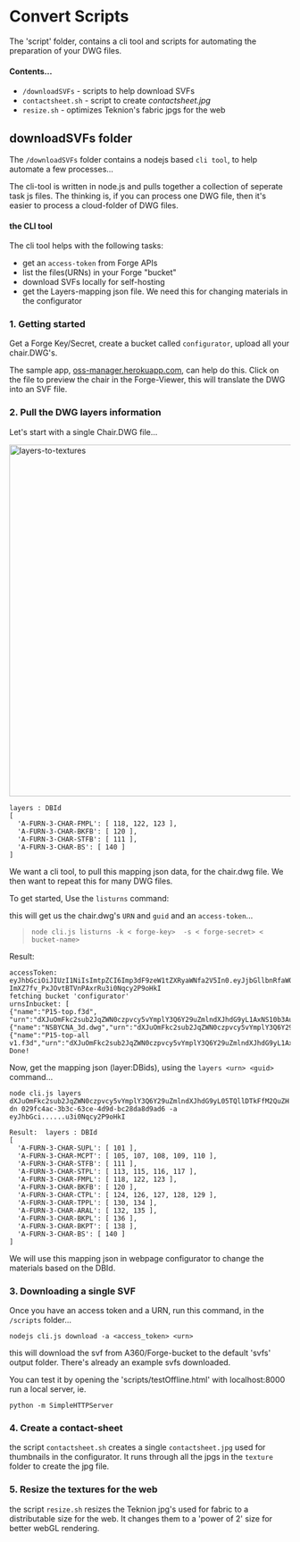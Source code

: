 # Convert Scripts


The 'script' folder, contains a cli tool and scripts for automating the preparation of your DWG files.

#### Contents...

* `/downloadSVFs` - scripts to help download SVFs
* `contactsheet.sh` - script to create *contactsheet.jpg*
* `resize.sh` - optimizes Teknion's fabric jpgs for the web





## downloadSVFs folder

The `/downloadSVFs` folder contains a nodejs based `cli tool`, to help automate a few processes... 

The cli-tool is written in node.js and pulls together a collection of seperate task js files.
The thinking is, if you can process one DWG file, then it's easier to process a cloud-folder of DWG files.


#### the CLI tool
The cli tool helps with the following tasks:
 
- get an `access-token` from Forge APIs
- list the files(URNs) in your Forge "bucket"
- download SVFs locally for self-hosting
- get the Layers-mapping json file. We need this for changing materials in the configurator


### 1. Getting started

Get a Forge Key/Secret, create a bucket called `configurator`, upload all your chair.DWG's. 

The sample app, [oss-manager.herokuapp.com](https://oss-manager.herokuapp.com/?client_id=xxx&client_secret=xxx#), can help do this.  Click on the file to preview the chair in the Forge-Viewer, this will translate the DWG into an SVF file.


### 2. Pull the DWG layers information

Let's start with a single Chair.DWG file...  

<img width="630" alt="layers-to-textures" src="https://user-images.githubusercontent.com/440241/62667423-6da1b000-b93c-11e9-93b5-1e8e52476750.png">


```
layers : DBId
[
  'A-FURN-3-CHAR-FMPL': [ 118, 122, 123 ],
  'A-FURN-3-CHAR-BKFB': [ 120 ],
  'A-FURN-3-CHAR-STFB': [ 111 ],
  'A-FURN-3-CHAR-BS': [ 140 ]
]
```

We want a cli tool, to pull this mapping json data, for the chair.dwg file.  We then want to repeat this for many DWG files.


To get started, Use the `listurns` command: 

this will get us the chair.dwg's `URN` and `guid` and an `access-token`...

> `node cli.js listurns -k < forge-key>  -s < forge-secret> < bucket-name>`

Result:

```
accessToken: eyJhbGciOiJIUzI1NiIsImtpZCI6Imp3dF9zeW1tZXRyaWNfa2V5In0.eyJjbGllbnRfaWQiOiJHYjNobDY5S21YOGpQQkJnQXJtU1RRNmdDR3Bna3VCaiIsImV4cCI6MTU2NTIyNzc3OSwic2NvcGUiOlsiZGF0YTpyZWFkIiwiZGF0YTp3cml0ZSIsImRhdGE6Y3JlYXRlIiwiYnVja2V0OnJlYWQiLCJidWNrZXQ6Y3JlYXRlIl0sImF1ZCI6Imh0dHBzOi8vYXV0b2Rlc2suY29tL2F1ZC9qd3RleHA2MCIsImp0aSI6IjFtTDJJbWFzQm43ZjlvbUFZdFN0alczRjIwcVprYmdvdjA3MHgyemlhR0d2aXJyZ2NlUTVHVm9qSHJSVk81dzQifQ.NI7I-ImXZ7fv_PxJOvtBTVnPAxrRu3i0Nqcy2P9oHkI
fetching bucket 'configurator'
urnsInbucket: [
{"name":"P15-top.f3d", "urn":"dXJuOmFkc2sub2JqZWN0czpvcy5vYmplY3Q6Y29uZmlndXJhdG9yL1AxNS10b3AuZjNk"},
{"name":"NSBYCNA_3d.dwg","urn":"dXJuOmFkc2sub2JqZWN0czpvcy5vYmplY3Q6Y29uZmlndXJhdG9yL05TQllDTkFfM2QuZHdn"},
{"name":"P15-top-all v1.f3d","urn":"dXJuOmFkc2sub2JqZWN0czpvcy5vYmplY3Q6Y29uZmlndXJhdG9yL1AxNS10b3AtYWxsJTIwdjEuZjNk"}]
Done!
```

Now, get the mapping json (layer:DBids), using the `layers <urn> <guid>` command...

``` node cli.js layers dXJuOmFkc2sub2JqZWN0czpvcy5vYmplY3Q6Y29uZmlndXJhdG9yL05TQllDTkFfM2QuZHdn 029fc4ac-3b3c-63ce-4d9d-bc28da8d9ad6 -a eyJhbGci......u3i0Nqcy2P9oHkI ```


```
Result:  layers : DBId
[
  'A-FURN-3-CHAR-SUPL': [ 101 ],
  'A-FURN-3-CHAR-MCPT': [ 105, 107, 108, 109, 110 ],
  'A-FURN-3-CHAR-STFB': [ 111 ],
  'A-FURN-3-CHAR-STPL': [ 113, 115, 116, 117 ],
  'A-FURN-3-CHAR-FMPL': [ 118, 122, 123 ],
  'A-FURN-3-CHAR-BKFB': [ 120 ],
  'A-FURN-3-CHAR-CTPL': [ 124, 126, 127, 128, 129 ],
  'A-FURN-3-CHAR-TPPL': [ 130, 134 ],
  'A-FURN-3-CHAR-ARAL': [ 132, 135 ],
  'A-FURN-3-CHAR-BKPL': [ 136 ],
  'A-FURN-3-CHAR-BKPT': [ 138 ],
  'A-FURN-3-CHAR-BS': [ 140 ]
]
```

We will use this mapping json in webpage configurator to change the materials based on the DBId.



### 3. Downloading a single SVF
Once you have an access token and a URN, run this command, in the `/scripts` folder...

```
nodejs cli.js download -a <access_token> <urn>
```

this will download the svf from A360/Forge-bucket to the default 'svfs' output folder.
There's already an example svfs downloaded.

You can test it by opening the 'scripts/testOffline.html' with localhost:8000
run a local server, ie. 

`python -m SimpleHTTPServer`


### 4. Create a contact-sheet
the script `contactsheet.sh` creates a single `contactsheet.jpg` used for thumbnails in the configurator.  It runs through all the jpgs in the `texture` folder to create the jpg file.

### 5. Resize the textures for the web
the script `resize.sh` resizes the Teknion jpg's used for fabric to a distributable size for the web.  It changes them to a 'power of 2' size for better webGL rendering.

